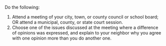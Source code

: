 Do the following:

1. Attend a meeting of your city, town, or county council or school board; OR attend a municipal, county, or state court session.
1. Choose one of the issues discussed at the meeting where a difference of opinions was expressed, and explain to your neighbor why you agree with one opinion more than you do another one.
